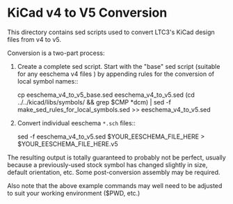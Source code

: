 # KiCad v4 to V5 Conversion

This directory contains sed scripts used to convert LTC3's KiCad design
files from v4 to v5.

Conversion is a two-part process:

1. Create a complete sed script.  Start with the "base" sed script
   (suitable for any eeschema v4 files ) by appending rules for the
   conversion of local symbol names::

    cp eeschema_v4_to_v5_base.sed eeschema_v4_to_v5.sed
    (cd ../../kicad/libs/symbols/ && grep \$CMP *dcm) | sed -f make_sed_rules_for_local_symbols.sed >> eeschema_v4_to_v5.sed

2. Convert individual eeschema ``*.sch`` files::

    sed -f eeschema_v4_to_v5.sed $YOUR_EESCHEMA_FILE_HERE > $YOUR_EESCHEMA_FILE_HERE.v5

The resulting output is totally guaranteed to probably not be perfect,
usually because a previously-used stock symbol has changed slightly in
size, default orientation, etc.  Some post-conversion assembly may be
required.

Also note that the above example commands may well need to be adjusted
to suit your working environment ($PWD, etc.)
